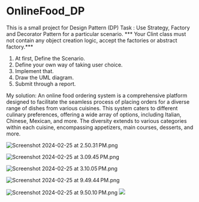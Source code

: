 # OnlineFood_DP
This is a small project for Design Pattern (DP) 
Task :
Use Strategy, Factory and Decorator Pattern for a particular scenario.
*** Your Clint class must not contain any object creation logic, accept the factories or abstract factory.***


1. At first, Define the Scenario.
2. Define your own way of taking user choice.
3. Implement that.
4. Draw the UML diagram.
5. Submit through a report.

My solution:
An online food ordering system is a comprehensive platform designed to facilitate the seamless process of placing
orders for a diverse range of dishes from various cuisines. This system caters to different culinary preferences,
offering a wide array of options, including Italian, Chinese, Mexican, and more. The diversity extends to various
categories within each cuisine, encompassing appetizers, main courses, desserts, and more.

![Screenshot 2024-02-25 at 2.50.31 PM.png](..%2F..%2F..%2F..%2Fvar%2Ffolders%2F37%2F2vlht_6137g0y33w1x9m8djw0000gn%2FT%2FTemporaryItems%2FNSIRD_screencaptureui_5nv6Sv%2FScreenshot%202024-02-25%20at%202.50.31%E2%80%AFPM.png)

![Screenshot 2024-02-25 at 3.09.45 PM.png](..%2F..%2F..%2F..%2Fvar%2Ffolders%2F37%2F2vlht_6137g0y33w1x9m8djw0000gn%2FT%2FTemporaryItems%2FNSIRD_screencaptureui_47mhe8%2FScreenshot%202024-02-25%20at%203.09.45%E2%80%AFPM.png)

![Screenshot 2024-02-25 at 3.10.05 PM.png](..%2F..%2F..%2F..%2Fvar%2Ffolders%2F37%2F2vlht_6137g0y33w1x9m8djw0000gn%2FT%2FTemporaryItems%2FNSIRD_screencaptureui_pUBbuf%2FScreenshot%202024-02-25%20at%203.10.05%E2%80%AFPM.png)

![Screenshot 2024-02-25 at 9.49.44 PM.png](..%2F..%2F..%2F..%2Fvar%2Ffolders%2F37%2F2vlht_6137g0y33w1x9m8djw0000gn%2FT%2FTemporaryItems%2FNSIRD_screencaptureui_y0zwzh%2FScreenshot%202024-02-25%20at%209.49.44%E2%80%AFPM.png)

![Screenshot 2024-02-25 at 9.50.10 PM.png](..%2F..%2F..%2F..%2Fvar%2Ffolders%2F37%2F2vlht_6137g0y33w1x9m8djw0000gn%2FT%2FTemporaryItems%2FNSIRD_screencaptureui_HzEwxr%2FScreenshot%202024-02-25%20at%209.50.10%E2%80%AFPM.png)
![](/Users/idrissamahamoudoudicko/Downloads/UMl1.png)
 